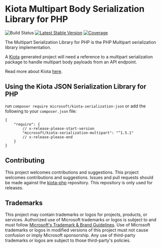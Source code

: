 # Kiota Multipart Body Serialization Library for PHP

![Build Status](https://github.com/microsoft/kiota-serialization-multipart-php/actions/workflows/pr-validation.yml/badge.svg)
[![Latest Stable Version](https://poser.pugx.org/microsoft/kiota-serialization-multipart/version)](https://packagist.org/packages/microsoft/kiota-serialization-json)
[![Coverage](https://sonarcloud.io/api/project_badges/measure?project=microsoft_kiota-serialization-multipart-php&metric=coverage)](https://sonarcloud.io/dashboard?id=microsoft_kiota-serialization-multipart-php)

The Multipart Serialization Library for PHP is the PHP Multipart serialization library implementation.

A [Kiota](https://github.com/microsoft/kiota) generated project will need a reference to a multipart serialization package to handle multipart body payloads from an API endpoint.

Read more about Kiota [here](https://github.com/microsoft/kiota/blob/main/README.md).

## Using the Kiota JSON Serialization Library for PHP

run `composer require microsoft/kiota-serialization-json` or add the following to your `composer.json` file:

```
{
    "require": {
        // x-release-please-start-version
        "microsoft/kiota-serialization-multipart": "^1.5.1"
        // x-release-please-end
    }
}
```

## Contributing

This project welcomes contributions and suggestions. This project welcomes contributions and suggestions. Issues and pull requests should be made against the [kiota-php](https://github.com/microsoft/kiota-php/) repository.
This repository is only used for releases.

## Trademarks

This project may contain trademarks or logos for projects, products, or services. Authorized use of Microsoft
trademarks or logos is subject to and must follow
[Microsoft's Trademark & Brand Guidelines](https://www.microsoft.com/en-us/legal/intellectualproperty/trademarks/usage/general).
Use of Microsoft trademarks or logos in modified versions of this project must not cause confusion or imply Microsoft sponsorship.
Any use of third-party trademarks or logos are subject to those third-party's policies.
